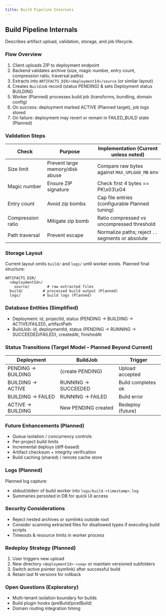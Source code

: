 ```yaml
---
title: Build Pipeline Internals
---
```


## Build Pipeline Internals

Describes artifact upload, validation, storage, and job lifecycle.

### Flow Overview

1. Client uploads ZIP to deployment endpoint
2. Backend validates archive (size, magic number, entry count, compression ratio, traversal paths)
3. Extracts into `ARTIFACTS_DIR/<deploymentId>/source` (or similar layout)
4. Creates `BuildJob` record (status PENDING) & sets Deployment status BUILDING
5. Worker (Planned) processes build job (transforms, bundling, domain config)
6. On success: deployment marked ACTIVE (Planned target), job logs stored
7. On failure: deployment may revert or remain in FAILED_BUILD state (Planned)

### Validation Steps

| Check | Purpose | Implementation (Current unless noted) |
|-------|---------|-----------------------|
| Size limit | Prevent large memory/disk abuse | Compare raw bytes against `MAX_UPLOAD_MB` env |
| Magic number | Ensure ZIP signature | Check first 4 bytes == PK\x03\x04 |
| Entry count | Avoid zip bombs | Cap file entries (configurable Planned tuning) |
| Compression ratio | Mitigate zip bomb | Ratio compressed vs uncompressed threshold |
| Path traversal | Prevent escape | Normalize paths; reject `..` segments or absolute |

### Storage Layout

Current layout omits `build/` and `logs/` until worker exists. Planned final structure:

```text
ARTIFACTS_DIR/
  <deploymentId>/
    source/        # raw extracted files
  build/         # processed build output (Planned)
  logs/          # build logs (Planned)
```

### Database Entities (Simplified)

- Deployment: id, projectId, status (PENDING -> BUILDING -> ACTIVE/FAILED), artifactPath
- BuildJob: id, deploymentId, status (PENDING -> RUNNING -> SUCCEEDED/FAILED), createdAt, finishedAt

### Status Transitions (Target Model – Planned Beyond Current)

| Deployment | BuildJob | Trigger |
|------------|----------|---------|
| PENDING -> BUILDING | (create PENDING) | Upload accepted |
| BUILDING -> ACTIVE | RUNNING -> SUCCEEDED | Build completes ok |
| BUILDING -> FAILED | RUNNING -> FAILED | Build error |
| ACTIVE -> BUILDING | New PENDING created | Redeploy (future) |

### Future Enhancements (Planned)

- Queue isolation / concurrency controls
- Per-project build limits
- Incremental deploys (diff-based)
- Artifact checksum + integrity verification
- Build caching (shared) / remote cache store

### Logs (Planned)

Planned log capture:
- stdout/stderr of build worker into `logs/build-<timestamp>.log`
- Summaries persisted in DB for quick UI access

### Security Considerations

- Reject nested archives or symlinks outside root
- Consider scanning extracted files for disallowed types if executing build scripts
- Timeouts & resource limits in worker process

### Redeploy Strategy (Planned)

1. User triggers new upload
2. New directory `<deploymentId>-<seq>` or maintain versioned subfolders
3. Switch active pointer (symlink) after successful build
4. Retain last N versions for rollback

### Open Questions (Exploratory)

- Multi-tenant isolation boundary for builds
- Build plugin hooks (preBuild/postBuild)
- Domain routing integration timing

